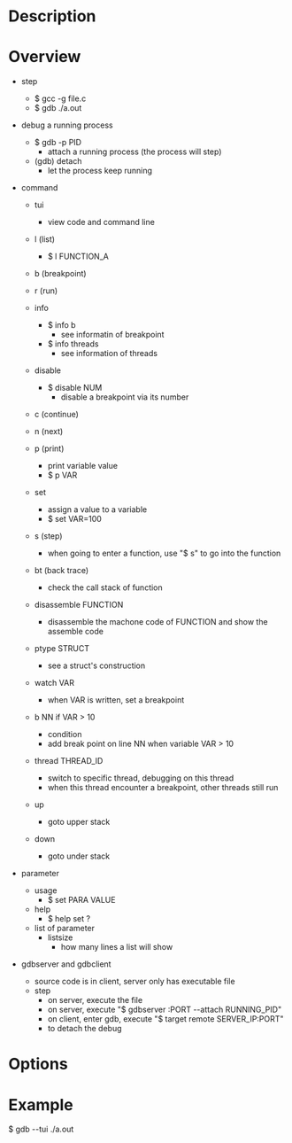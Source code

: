 # Description

# Overview
* step
    * $ gcc -g file.c
    * $ gdb ./a.out

* debug a running process
    * $ gdb -p PID
        * attach a running process (the process will step)
    * (gdb) detach
        * let the process keep running


* command
    * tui
        * view code and command line
        
    * l (list)
        * $ l FUNCTION_A
    * b (breakpoint)
    * r (run)
    * info
        * $ info b
            * see informatin of breakpoint
        * $ info threads
            * see information of threads
    * disable
        * $ disable NUM
            * disable a breakpoint via its number
    * c (continue)
    * n (next)
    * p (print)
        * print variable value
        * $ p VAR
    * set
        * assign a value to a variable
        * $ set VAR=100
    * s (step)
        * when going to enter a function, use "$ s" to go into the function

    * bt (back trace)
        * check the call stack of function

    * disassemble FUNCTION
        * disassemble the machone code of FUNCTION and show the assemble code

    * ptype STRUCT
        * see a struct's construction

    * watch VAR
        * when VAR is written, set a breakpoint

    * b NN if VAR > 10
        * condition
        * add break point on line NN when variable VAR > 10
    
    * thread THREAD_ID
        * switch to specific thread, debugging on this thread
        * when this thread encounter a breakpoint, other threads still run

    * up
        * goto upper stack
    * down
        * goto under stack

* parameter
    * usage
        * $ set PARA VALUE
    * help
        * $ help set ?
    * list of parameter
        * listsize
            * how many lines a list will show

* gdbserver and gdbclient
    * source code is in client, server only has executable file
    * step
        * on server, execute the file
        * on server, execute "$ gdbserver :PORT --attach RUNNING_PID"
        * on client, enter gdb, execute "$ target remote SERVER_IP:PORT"
        * to detach the debug

# Options
    
# Example
$ gdb --tui ./a.out

